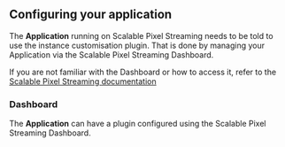 ## Configuring your application

The **Application** running on Scalable Pixel Streaming needs to be told to use the instance customisation plugin. That is done by managing your Application via the Scalable Pixel Streaming Dashboard.

If you are not familiar with the Dashboard or how to access it, refer to the [Scalable Pixel Streaming documentation](http://docs.beta.scalablestreaming.io/)

### Dashboard

The **Application** can have a plugin configured using the Scalable Pixel Streaming Dashboard.
